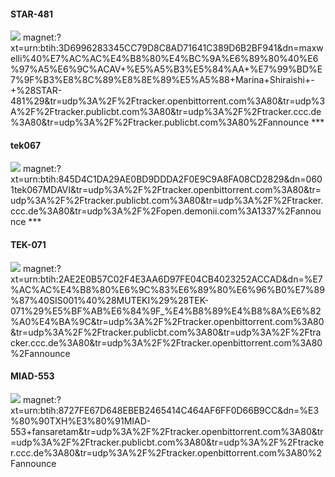 #### STAR-481  
<img src='http://ww3.sinaimg.cn/bmiddle/d45add4ajw1ezkdgkuqzvg208w0507wh.gif' />  
magnet:?xt=urn:btih:3D6996283345CC79D8C8AD71641C389D6B2BF941&dn=maxwelli%40%E7%AC%AC%E4%B8%80%E4%BC%9A%E6%89%80%40%E6%97%A5%E6%9C%ACAV+%E5%A5%B3%E5%84%AA+%E7%99%BD%E7%9F%B3%E8%8C%89%E8%8E%89%E5%A5%88+Marina+Shiraishi+-+%28STAR-481%29&tr=udp%3A%2F%2Ftracker.openbittorrent.com%3A80&tr=udp%3A%2F%2Ftracker.publicbt.com%3A80&tr=udp%3A%2F%2Ftracker.ccc.de%3A80&tr=udp%3A%2F%2Ftracker.publicbt.com%3A80%2Fannounce
***

#### tek067
<img src='http://ww1.sinaimg.cn/large/e3552a8bgw1ezjf1gmprxg20b405whdt.gif' />  
magnet:?xt=urn:btih:845D4C1DA29AE0BD9DDDA2F0E9C9A8FA08CD2829&dn=0601tek067MDAVI&tr=udp%3A%2F%2Ftracker.openbittorrent.com%3A80&tr=udp%3A%2F%2Ftracker.publicbt.com%3A80&tr=udp%3A%2F%2Ftracker.ccc.de%3A80&tr=udp%3A%2F%2Fopen.demonii.com%3A1337%2Fannounce
***

#### TEK-071
<img src='http://ww4.sinaimg.cn/large/7a82bce9jw1ezjz6vzy2dg20b4068hdt.jpg' />  
magnet:?xt=urn:btih:2AE2E0B57C02F4E3AA6D97FE04CB4023252ACCAD&dn=%E7%AC%AC%E4%B8%80%E6%9C%83%E6%89%80%E6%96%B0%E7%89%87%40SIS001%40%28MUTEKI%29%28TEK-071%29%E5%BF%AB%E6%84%9F_%E4%B8%89%E4%B8%8A%E6%82%A0%E4%BA%9C&tr=udp%3A%2F%2Ftracker.openbittorrent.com%3A80&tr=udp%3A%2F%2Ftracker.publicbt.com%3A80&tr=udp%3A%2F%2Ftracker.ccc.de%3A80&tr=udp%3A%2F%2Ftracker.openbittorrent.com%3A80%2Fannounce

#### MIAD-553
<img src='http://ww3.sinaimg.cn/bmiddle/dd412be4gw1eznf3dwsyxg20ao060u0x.gif' />  
magnet:?xt=urn:btih:8727FE67D648EBEB2465414C464AF6FF0D66B9CC&dn=%E3%80%90TXH%E3%80%91MIAD-553+fansaretam&tr=udp%3A%2F%2Ftracker.openbittorrent.com%3A80&tr=udp%3A%2F%2Ftracker.publicbt.com%3A80&tr=udp%3A%2F%2Ftracker.ccc.de%3A80&tr=udp%3A%2F%2Ftracker.openbittorrent.com%3A80%2Fannounce
